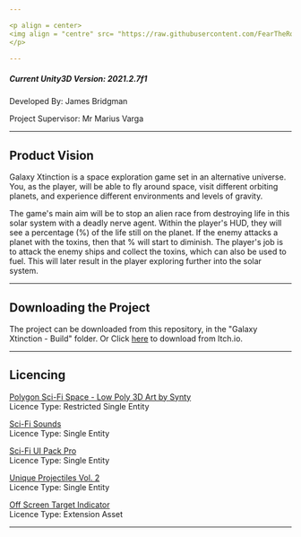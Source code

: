 ```yaml
---

<p align = center>
<img align = "centre" src= "https://raw.githubusercontent.com/FearTheRogue/GalaxyXtinction/main/Readme%20Images/GX-Title.png" width = "500"> 
</p>

---
```


##### Current Unity3D Version: _2021.2.7f1_

Developed By: James Bridgman

Project Supervisor: Mr Marius Varga

---

## Product Vision

Galaxy Xtinction is a space exploration game set in an alternative universe. You, as the player, will be able to fly around space, visit different orbiting planets, and experience different environments and levels of gravity.

The game's main aim will be to stop an alien race from destroying life in this solar system with a deadly nerve agent. Within the player's HUD, they will see a percentage (%) of the life still on the planet. If the enemy attacks a planet with the toxins, then that % will start to diminish. The player's job is to attack the enemy ships and collect the toxins, which can also be used to fuel. This will later result in the player exploring further into the solar system. 

---

## Downloading the Project

The project can be downloaded from this repository, in the "Galaxy Xtinction - Build" folder. Or Click [here](https://rogue-studios.itch.io/galaxy-xtinction) to download from Itch.io.

---

## Licencing

[Polygon Sci-Fi Space - Low Poly 3D Art by Synty](https://assetstore.unity.com/packages/3d/environments/sci-fi/polygon-sci-fi-space-low-poly-3d-art-by-synty-138857)
\
Licence Type: Restricted Single Entity

[Sci-Fi Sounds](https://assetstore.unity.com/packages/audio/sound-fx/sci-fi-sounds-22391#description)
\
Licence Type: Single Entity

[Sci-Fi UI Pack Pro](https://assetstore.unity.com/packages/2d/gui/sci-fi-ui-pack-pro-149421#publisher)
\
Licence Type: Single Entity

[Unique Projectiles Vol. 2](https://assetstore.unity.com/packages/vfx/particles/unique-projectiles-vol-2-156067#publisher)
\
Licence Type: Single Entity

[Off Screen Target Indicator](https://assetstore.unity.com/packages/tools/gui/off-screen-target-indicator-71799)
\
Licence Type: Extension Asset

---
